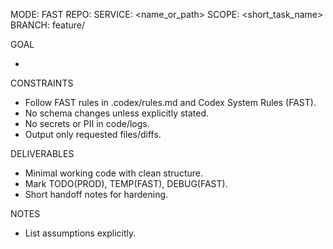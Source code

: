 MODE: FAST
REPO: <name>
SERVICE: <name_or_path>
SCOPE: <short_task_name>
BRANCH: feature/<branch>

GOAL
- <one sentence objective>

CONSTRAINTS
- Follow FAST rules in .codex/rules.md and Codex System Rules (FAST).
- No schema changes unless explicitly stated.
- No secrets or PII in code/logs.
- Output only requested files/diffs.

DELIVERABLES
- Minimal working code with clean structure.
- Mark TODO(PROD), TEMP(FAST), DEBUG(FAST).
- Short handoff notes for hardening.

NOTES
- List assumptions explicitly.

